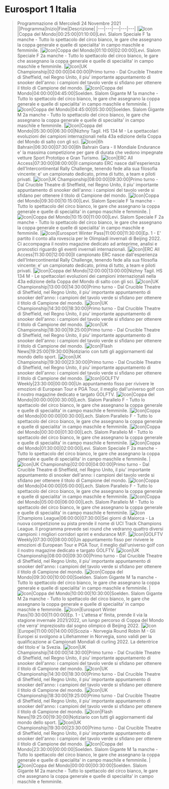 # Eurosport 1 Italia
> Programmazione di Mercoledì 24 Novembre 2021
||Programma|Inizio|Fine|Descrizione|
|---|---|---|---|---|
|![Icon](https://guidatv.sky.it/uuid/b46c86b6-d12b-4157-be5f-8fc89406d3f7/cover?md5ChecksumParam=0d31b5bf3975deed90ce8b1fed787b1a)|Coppa del Mondo|00:25:00|01:10:00|Levi. Slalom Speciale F 1a manche - Tutto lo spettacolo del circo bianco, le gare che assegnano la coppa generale e quelle di specialita' in campo maschile e femminile.
|![Icon](https://guidatv.sky.it/uuid/5f33b85b-d629-4964-91dc-c2a48c0dd9d4/cover?md5ChecksumParam=0d31b5bf3975deed90ce8b1fed787b1a)|Coppa del Mondo|01:10:00|02:00:00|Levi. Slalom Speciale F 2a manche - Tutto lo spettacolo del circo bianco, le gare che assegnano la coppa generale e quelle di specialita' in campo maschile e femminile.
|![Icon](https://guidatv.sky.it/uuid/7a077c13-520c-4467-a4a0-d529418b7352/cover?md5ChecksumParam=f87c555d52652ea3b06e8bcb19b41834)|UK Championship|02:00:00|04:00:00|Primo turno - Dal Crucible Theatre di Sheffield, nel Regno Unito, il piu' importante appuntamento di snooker dell'anno: i campioni del tavolo verde si sfidano per ottenere il titolo di Campione del mondo.
|![Icon](https://guidatv.sky.it/uuid/db769fe8-3054-4c3c-acbc-c0cc46cd3565/cover?md5ChecksumParam=0d31b5bf3975deed90ce8b1fed787b1a)|Coppa del Mondo|04:00:00|04:45:00|Soelden. Slalom Gigante M 1a manche - Tutto lo spettacolo del circo bianco, le gare che assegnano la coppa generale e quelle di specialita' in campo maschile e femminile.
|![Icon](https://guidatv.sky.it/uuid/da0e4292-2a87-4834-8847-32e5d25d701e/cover?md5ChecksumParam=0d31b5bf3975deed90ce8b1fed787b1a)|Coppa del Mondo|04:45:00|05:30:00|Soelden. Slalom Gigante M 2a manche - Tutto lo spettacolo del circo bianco, le gare che assegnano la coppa generale e quelle di specialita' in campo maschile e femminile.
|![Icon](https://guidatv.sky.it/uuid/1f2d62f1-682f-4285-95d0-17231bf2be3e/cover?md5ChecksumParam=4f75d4ce693bb5fd575d58fdcc9be26e)|Coppa del Mondo|05:30:00|06:30:00|Nizhny Tagil. HS 134 M - Le spettacolari evoluzioni dei campioni internazionali nella 43a edizione della Coppa del Mondo di salto con gli sci.
|![Icon](https://guidatv.sky.it/uuid/f32627b8-e70e-4dd5-9d42-510c5ce240de/cover?md5ChecksumParam=374d40ca7ada458a2393fefb2b320095)|6h Bahrain|06:30:00|07:30:00|6h Bahrain Gara - Il Mondiale Endurance e' la massima competizione per gare di durata che vedono impegnate vetture Sport Prototipo e Gran Turismo.
|![Icon](https://guidatv.sky.it/uuid/4179a952-c1ee-4624-a091-23602002fdcb/cover?md5ChecksumParam=f0598b4a5c07eb8c74334f49ebd759ed)|ERC All Access|07:30:00|08:00:00|Il campionato ERC nasce dall'esperienza dell'Intercontinental Rally Challenge, tenendo fede alla sua filosofia vincente: e' un campionato dedicato, prima di tutto, a team e piloti privati.
|![Icon](https://guidatv.sky.it/uuid/7a077c13-520c-4467-a4a0-d529418b7352/cover?md5ChecksumParam=f87c555d52652ea3b06e8bcb19b41834)|UK Championship|08:00:00|09:30:00|Primo turno - Dal Crucible Theatre di Sheffield, nel Regno Unito, il piu' importante appuntamento di snooker dell'anno: i campioni del tavolo verde si sfidano per ottenere il titolo di Campione del mondo.
|![Icon](https://guidatv.sky.it/uuid/b46c86b6-d12b-4157-be5f-8fc89406d3f7/cover?md5ChecksumParam=0d31b5bf3975deed90ce8b1fed787b1a)|Coppa del Mondo|09:30:00|10:15:00|Levi. Slalom Speciale F 1a manche - Tutto lo spettacolo del circo bianco, le gare che assegnano la coppa generale e quelle di specialita' in campo maschile e femminile.
|![Icon](https://guidatv.sky.it/uuid/5f33b85b-d629-4964-91dc-c2a48c0dd9d4/cover?md5ChecksumParam=0d31b5bf3975deed90ce8b1fed787b1a)|Coppa del Mondo|10:15:00|11:00:00|Levi. Slalom Speciale F 2a manche - Tutto lo spettacolo del circo bianco, le gare che assegnano la coppa generale e quelle di specialita' in campo maschile e femminile.
|![Icon](https://guidatv.sky.it/uuid/080d1ff4-7935-4bfb-8290-e922d35c4d96/cover?md5ChecksumParam=16097b462c7c12b6f924828db5f83f3f)|Eurosport Winter Pass|11:00:00|11:30:00|Ep. 1 - E' partito il conto alla rovescia per le Olimpiadi invernali di Beijing 2022. Ci accompagna il nostro magazine dedicato ad anteprime, analisi e pronostici riguardo gli eventi invernali internazionali.
|![Icon](https://guidatv.sky.it/uuid/4179a952-c1ee-4624-a091-23602002fdcb/cover?md5ChecksumParam=f0598b4a5c07eb8c74334f49ebd759ed)|ERC All Access|11:30:00|12:00:00|Il campionato ERC nasce dall'esperienza dell'Intercontinental Rally Challenge, tenendo fede alla sua filosofia vincente: e' un campionato dedicato, prima di tutto, a team e piloti privati.
|![Icon](https://guidatv.sky.it/uuid/1f2d62f1-682f-4285-95d0-17231bf2be3e/cover?md5ChecksumParam=4f75d4ce693bb5fd575d58fdcc9be26e)|Coppa del Mondo|12:00:00|13:00:00|Nizhny Tagil. HS 134 M - Le spettacolari evoluzioni dei campioni internazionali nella 43a edizione della Coppa del Mondo di salto con gli sci.
|![Icon](https://guidatv.sky.it/uuid/7a077c13-520c-4467-a4a0-d529418b7352/cover?md5ChecksumParam=f87c555d52652ea3b06e8bcb19b41834)|UK Championship|13:00:00|14:30:00|Primo turno - Dal Crucible Theatre di Sheffield, nel Regno Unito, il piu' importante appuntamento di snooker dell'anno: i campioni del tavolo verde si sfidano per ottenere il titolo di Campione del mondo.
|![Icon](https://guidatv.sky.it/uuid/7a077c13-520c-4467-a4a0-d529418b7352/cover?md5ChecksumParam=f87c555d52652ea3b06e8bcb19b41834)|UK Championship|14:30:00|18:30:00|Primo turno - Dal Crucible Theatre di Sheffield, nel Regno Unito, il piu' importante appuntamento di snooker dell'anno: i campioni del tavolo verde si sfidano per ottenere il titolo di Campione del mondo.
|![Icon](https://guidatv.sky.it/uuid/7a077c13-520c-4467-a4a0-d529418b7352/cover?md5ChecksumParam=f87c555d52652ea3b06e8bcb19b41834)|UK Championship|18:30:00|19:25:00|Primo turno - Dal Crucible Theatre di Sheffield, nel Regno Unito, il piu' importante appuntamento di snooker dell'anno: i campioni del tavolo verde si sfidano per ottenere il titolo di Campione del mondo.
|![Icon](https://guidatv.sky.it/uuid/67d2fa33-109d-497c-9e8d-3107ded1a146/cover?md5ChecksumParam=a9605af6f5a5b50a5383eaee2a16b9ad)|Flash News|19:25:00|19:30:00|Notiziario con tutti gli aggiornamenti dal mondo dello sport.
|![Icon](https://guidatv.sky.it/uuid/7a077c13-520c-4467-a4a0-d529418b7352/cover?md5ChecksumParam=f87c555d52652ea3b06e8bcb19b41834)|UK Championship|19:30:00|23:30:00|Primo turno - Dal Crucible Theatre di Sheffield, nel Regno Unito, il piu' importante appuntamento di snooker dell'anno: i campioni del tavolo verde si sfidano per ottenere il titolo di Campione del mondo.
|![Icon](https://guidatv.sky.it/uuid/7fb2e5f5-cb37-429a-bc30-a573b5700818/cover?md5ChecksumParam=ad32644f305c013e0e308f2ee8bc4771)|GOLFTV Weekly|23:30:00|00:00:00|Un appuntamento fisso per rivivere le emozioni di European Tour e PGA Tour, il meglio dall'universo golf con il nostro magazine dedicato e targato GOLFTV.
|![Icon](https://guidatv.sky.it/uuid/6cb928eb-cdc6-4c7d-bc08-086fb4aba06d/cover?md5ChecksumParam=0d31b5bf3975deed90ce8b1fed787b1a)|Coppa del Mondo|00:00:00|00:30:00|Lech. Slalom Parallelo F - Tutto lo spettacolo del circo bianco, le gare che assegnano la coppa generale e quelle di specialita' in campo maschile e femminile.
|![Icon](https://guidatv.sky.it/uuid/6cb928eb-cdc6-4c7d-bc08-086fb4aba06d/cover?md5ChecksumParam=0d31b5bf3975deed90ce8b1fed787b1a)|Coppa del Mondo|00:00:00|00:30:00|Lech. Slalom Parallelo F - Tutto lo spettacolo del circo bianco, le gare che assegnano la coppa generale e quelle di specialita' in campo maschile e femminile.
|![Icon](https://guidatv.sky.it/uuid/2d5317fd-ddfb-4739-8578-e5708c87d913/cover?md5ChecksumParam=0d31b5bf3975deed90ce8b1fed787b1a)|Coppa del Mondo|00:30:00|01:30:00|Lech. Slalom Parallelo M - Tutto lo spettacolo del circo bianco, le gare che assegnano la coppa generale e quelle di specialita' in campo maschile e femminile.
|![Icon](https://guidatv.sky.it/uuid/5f33b85b-d629-4964-91dc-c2a48c0dd9d4/cover?md5ChecksumParam=0d31b5bf3975deed90ce8b1fed787b1a)|Coppa del Mondo|01:30:00|02:00:00|Levi. Slalom Speciale F 2a manche - Tutto lo spettacolo del circo bianco, le gare che assegnano la coppa generale e quelle di specialita' in campo maschile e femminile.
|![Icon](https://guidatv.sky.it/uuid/7a077c13-520c-4467-a4a0-d529418b7352/cover?md5ChecksumParam=f87c555d52652ea3b06e8bcb19b41834)|UK Championship|02:00:00|04:00:00|Primo turno - Dal Crucible Theatre di Sheffield, nel Regno Unito, il piu' importante appuntamento di snooker dell'anno: i campioni del tavolo verde si sfidano per ottenere il titolo di Campione del mondo.
|![Icon](https://guidatv.sky.it/uuid/6cb928eb-cdc6-4c7d-bc08-086fb4aba06d/cover?md5ChecksumParam=0d31b5bf3975deed90ce8b1fed787b1a)|Coppa del Mondo|04:00:00|05:00:00|Lech. Slalom Parallelo F - Tutto lo spettacolo del circo bianco, le gare che assegnano la coppa generale e quelle di specialita' in campo maschile e femminile.
|![Icon](https://guidatv.sky.it/uuid/2d5317fd-ddfb-4739-8578-e5708c87d913/cover?md5ChecksumParam=0d31b5bf3975deed90ce8b1fed787b1a)|Coppa del Mondo|05:00:00|06:00:00|Lech. Slalom Parallelo M - Tutto lo spettacolo del circo bianco, le gare che assegnano la coppa generale e quelle di specialita' in campo maschile e femminile.
|![Icon](https://guidatv.sky.it/uuid/9a79c536-699b-44b2-9995-93c0fb5e5642/cover?md5ChecksumParam=4418048ee72c439452f1919a2d371833)|Champions League|06:00:00|07:30:00|Sei giorni di Maiorca - La nuova competizione su pista prende il nome di UCI Track Champions League. Il programma prevede sei round che vedranno quattro diversi campioni: i migliori corridori sprint e endurance M/F.
|![Icon](https://guidatv.sky.it/uuid/7fb2e5f5-cb37-429a-bc30-a573b5700818/cover?md5ChecksumParam=ad32644f305c013e0e308f2ee8bc4771)|GOLFTV Weekly|07:30:00|08:00:00|Un appuntamento fisso per rivivere le emozioni di European Tour e PGA Tour, il meglio dall'universo golf con il nostro magazine dedicato e targato GOLFTV.
|![Icon](https://guidatv.sky.it/uuid/7a077c13-520c-4467-a4a0-d529418b7352/cover?md5ChecksumParam=f87c555d52652ea3b06e8bcb19b41834)|UK Championship|08:00:00|09:30:00|Primo turno - Dal Crucible Theatre di Sheffield, nel Regno Unito, il piu' importante appuntamento di snooker dell'anno: i campioni del tavolo verde si sfidano per ottenere il titolo di Campione del mondo.
|![Icon](https://guidatv.sky.it/uuid/db769fe8-3054-4c3c-acbc-c0cc46cd3565/cover?md5ChecksumParam=0d31b5bf3975deed90ce8b1fed787b1a)|Coppa del Mondo|09:30:00|10:00:00|Soelden. Slalom Gigante M 1a manche - Tutto lo spettacolo del circo bianco, le gare che assegnano la coppa generale e quelle di specialita' in campo maschile e femminile.
|![Icon](https://guidatv.sky.it/uuid/da0e4292-2a87-4834-8847-32e5d25d701e/cover?md5ChecksumParam=0d31b5bf3975deed90ce8b1fed787b1a)|Coppa del Mondo|10:00:00|10:30:00|Soelden. Slalom Gigante M 2a manche - Tutto lo spettacolo del circo bianco, le gare che assegnano la coppa generale e quelle di specialita' in campo maschile e femminile.
|![Icon](https://guidatv.sky.it/uuid/080d1ff4-7935-4bfb-8290-e922d35c4d96/cover?md5ChecksumParam=16097b462c7c12b6f924828db5f83f3f)|Eurosport Winter Pass|10:30:00|11:00:00|Ep. 1 - L'attesa e' finita, prende il via la stagione invernale 2021/2022, un lungo percorso di Coppa del Mondo che verra' impreziosito dal sogno olimpico di Beijing 2022.
|![Icon](https://guidatv.sky.it/uuid/5b380eb6-f6cd-4538-a512-a268fcd7c832/cover?md5ChecksumParam=801f1cebff1f3e1e2fa7901a85ec075c)|Europei|11:00:00|14:00:00|Scozia - Norvegia Round Robin M - Gli Europei si svolgono a Lillehammer in Norvegia, sono validi per la qualificazione ai Campionati Mondiali di curling 2022. La detentrice del titolo e' la Svezia.
|![Icon](https://guidatv.sky.it/uuid/7a077c13-520c-4467-a4a0-d529418b7352/cover?md5ChecksumParam=f87c555d52652ea3b06e8bcb19b41834)|UK Championship|14:00:00|14:30:00|Primo turno - Dal Crucible Theatre di Sheffield, nel Regno Unito, il piu' importante appuntamento di snooker dell'anno: i campioni del tavolo verde si sfidano per ottenere il titolo di Campione del mondo.
|![Icon](https://guidatv.sky.it/uuid/7a077c13-520c-4467-a4a0-d529418b7352/cover?md5ChecksumParam=f87c555d52652ea3b06e8bcb19b41834)|UK Championship|14:30:00|18:30:00|Primo turno - Dal Crucible Theatre di Sheffield, nel Regno Unito, il piu' importante appuntamento di snooker dell'anno: i campioni del tavolo verde si sfidano per ottenere il titolo di Campione del mondo.
|![Icon](https://guidatv.sky.it/uuid/7a077c13-520c-4467-a4a0-d529418b7352/cover?md5ChecksumParam=f87c555d52652ea3b06e8bcb19b41834)|UK Championship|18:30:00|19:25:00|Primo turno - Dal Crucible Theatre di Sheffield, nel Regno Unito, il piu' importante appuntamento di snooker dell'anno: i campioni del tavolo verde si sfidano per ottenere il titolo di Campione del mondo.
|![Icon](https://guidatv.sky.it/uuid/67d2fa33-109d-497c-9e8d-3107ded1a146/cover?md5ChecksumParam=a9605af6f5a5b50a5383eaee2a16b9ad)|Flash News|19:25:00|19:30:00|Notiziario con tutti gli aggiornamenti dal mondo dello sport.
|![Icon](https://guidatv.sky.it/uuid/7a077c13-520c-4467-a4a0-d529418b7352/cover?md5ChecksumParam=f87c555d52652ea3b06e8bcb19b41834)|UK Championship|19:30:00|23:30:00|Primo turno - Dal Crucible Theatre di Sheffield, nel Regno Unito, il piu' importante appuntamento di snooker dell'anno: i campioni del tavolo verde si sfidano per ottenere il titolo di Campione del mondo.
|![Icon](https://guidatv.sky.it/uuid/db769fe8-3054-4c3c-acbc-c0cc46cd3565/cover?md5ChecksumParam=0d31b5bf3975deed90ce8b1fed787b1a)|Coppa del Mondo|23:30:00|00:00:00|Soelden. Slalom Gigante M 1a manche - Tutto lo spettacolo del circo bianco, le gare che assegnano la coppa generale e quelle di specialita' in campo maschile e femminile.
|![Icon](https://guidatv.sky.it/uuid/da0e4292-2a87-4834-8847-32e5d25d701e/cover?md5ChecksumParam=0d31b5bf3975deed90ce8b1fed787b1a)|Coppa del Mondo|00:00:00|00:30:00|Soelden. Slalom Gigante M 2a manche - Tutto lo spettacolo del circo bianco, le gare che assegnano la coppa generale e quelle di specialita' in campo maschile e femminile.